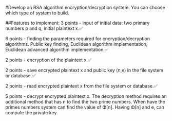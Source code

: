 #Develop an RSA algorithm encryption/decryption system. You can choose which type of system to build.

##Features to implement:
3 points - input of initial data: two primary numbers p and q, initial plaintext x.✅

6 points - finding the parameters required for encryption/decryption algorithms. Public key finding, Euclidean algorithm implementation, Euclidean advanced algorithm implementation.✅

2 points - encryption of the plaintext x.✅

2 points - save encrypted plaintext x and public key (n,e) in the file system or database.✅

2 points - read encrypted plaintext x from the file system or database.✅
 
5 points - decrypt encrypted plaintext x. The decryption method requires an additional method that has n to find the two prime numbers. When have the primes numbers system can find the value of Φ[n]. Having Φ[n] and e, can compute the private key. 